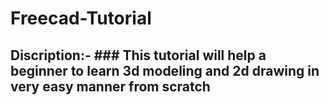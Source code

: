 # Freecad-Tutorial
## Discription:- ### This tutorial will help a beginner to learn 3d modeling and 2d drawing in very easy manner from scratch 
